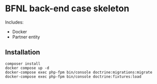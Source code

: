 # BFNL back-end case skeleton

Includes: 
- Docker 
- Partner entity

## Installation

```shell
composer install
docker compose up -d
docker-compose exec php-fpm bin/console doctrine:migrations:migrate
docker-compose exec php-fpm bin/console doctrine:fixtures:load
```

